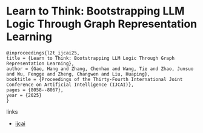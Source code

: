 # Learn to Think: Bootstrapping LLM Logic Through Graph Representation Learning

```
@inproceedings{l2t_ijcai25,
title = {Learn to Think: Bootstrapping LLM Logic Through Graph Representation Learning},
author = {Gao, Hang and Zhang, Chenhao and Wang, Tie and Zhao, Junsuo and Wu, Fengge and Zheng, Changwen and Liu, Huaping},
booktitle = {Proceedings of the Thirty-Fourth International Joint Conference on Artificial Intelligence (IJCAI)},
pages = {8058--8067},
year = {2025}
}
```

links
- [ijcai](https://www.ijcai.org/proceedings/2025/896)
